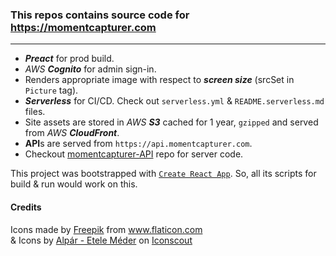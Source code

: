 ### This repos contains source code for https://momentcapturer.com

---

- **_Preact_** for prod build.
- _AWS_ **_Cognito_** for admin sign-in.
- Renders appropriate image with respect to **_screen size_** (srcSet in `Picture` tag).
- **_Serverless_** for CI/CD. Check out `serverless.yml` & `README.serverless.md` files.
- Site assets are stored in _AWS_ **_S3_** cached for 1 year, `gzipped` and served from _AWS_ **_CloudFront_**.
- **API**s are served from `https://api.momentcapturer.com`.
- Checkout [momentcapturer-API](https://github.com/sureshUngarala/momentcapturer-API) repo for server code.

This project was bootstrapped with [`Create React App`](https://github.com/facebook/create-react-app). So, all its scripts for build & run would work on this.

#### Credits

<div>Icons made by <a href="https://www.freepik.com" title="Freepik">Freepik</a> from <a href="https://www.flaticon.com/" title="Flaticon">www.flaticon.com</a></div> & Icons by <a href="https://iconscout.com/contributors/pocike">Alpár - Etele Méder</a> on <a href="https://iconscout.com">Iconscout</a>
